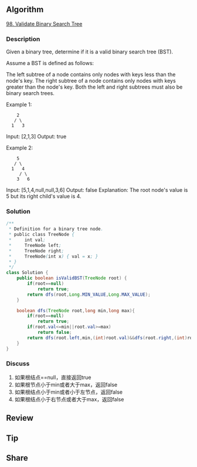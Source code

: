 ## Algorithm

[98. Validate Binary Search Tree](https://leetcode.com/problems/validate-binary-search-tree/)

### Description

Given a binary tree, determine if it is a valid binary search tree (BST).

Assume a BST is defined as follows:

The left subtree of a node contains only nodes with keys less than the node's key.
The right subtree of a node contains only nodes with keys greater than the node's key.
Both the left and right subtrees must also be binary search trees.


Example 1:

```
    2
   / \
  1   3
```

Input: [2,1,3]
Output: true

Example 2:

```
    5
   / \
  1   4
     / \
    3   6
```

Input: [5,1,4,null,null,3,6]
Output: false
Explanation: The root node's value is 5 but its right child's value is 4.

### Solution

```java
/**
 * Definition for a binary tree node.
 * public class TreeNode {
 *     int val;
 *     TreeNode left;
 *     TreeNode right;
 *     TreeNode(int x) { val = x; }
 * }
 */
class Solution {
    public boolean isValidBST(TreeNode root) {
        if(root==null)
            return true;
        return dfs(root,Long.MIN_VALUE,Long.MAX_VALUE);
    }

    boolean dfs(TreeNode root,long min,long max){
        if(root==null)
            return true;
        if(root.val<=min||root.val>=max)
            return false;
        return dfs(root.left,min,(int)root.val)&&dfs(root.right,(int)root.val,max);
    }
}
```

### Discuss

1. 如果根结点==null，直接返回true
2. 如果根节点小于min或者大于max，返回false
3. 如果根结点小于min或者小于左节点，返回false
4. 如果根结点小于右节点或者大于max，返回false

## Review


## Tip


## Share
